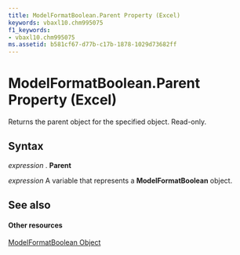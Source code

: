 ```yaml
---
title: ModelFormatBoolean.Parent Property (Excel)
keywords: vbaxl10.chm995075
f1_keywords:
- vbaxl10.chm995075
ms.assetid: b581cf67-d77b-c17b-1878-1029d73682ff
---
```



# ModelFormatBoolean.Parent Property (Excel)

Returns the parent object for the specified object. Read-only.


## Syntax

 _expression_ . **Parent**

 _expression_ A variable that represents a **ModelFormatBoolean** object.


## See also


#### Other resources


[ModelFormatBoolean Object](modelformatboolean-object-excel.md)


